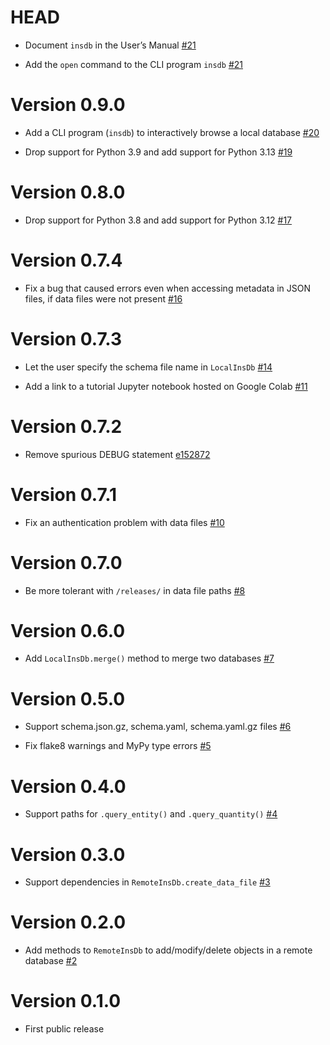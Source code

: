# HEAD

-   Document `insdb` in the User’s Manual [#21](https://github.com/ziotom78/libinsdb/pull/22)

-   Add the `open` command to the CLI program `insdb` [#21](https://github.com/ziotom78/libinsdb/pull/21)

# Version 0.9.0

-   Add a CLI program (`insdb`) to interactively browse a local database [#20](https://github.com/ziotom78/libinsdb/pull/20)

-   Drop support for Python 3.9 and add support for Python 3.13 [#19](https://github.com/ziotom78/libinsdb/pull/19)

# Version 0.8.0

-   Drop support for Python 3.8 and add support for Python 3.12 [#17](https://github.com/ziotom78/libinsdb/pull/17)

# Version 0.7.4

-   Fix a bug that caused errors even when accessing metadata in JSON files, if data files were not present [#16](https://github.com/ziotom78/libinsdb/pull/16)

# Version 0.7.3

-   Let the user specify the schema file name in `LocalInsDb` [#14](https://github.com/ziotom78/libinsdb/pull/14)

-   Add a link to a tutorial Jupyter notebook hosted on Google Colab [#11](https://github.com/ziotom78/libinsdb/pull/11)

# Version 0.7.2

-   Remove spurious DEBUG statement [e152872](https://github.com/ziotom78/libinsdb/commit/e1528724bdd8b06509b438d6297fdc19127483e9)

# Version 0.7.1

-   Fix an authentication problem with data files [#10](https://github.com/ziotom78/libinsdb/pull/10)

# Version 0.7.0

-   Be more tolerant with `/releases/` in data file paths [#8](https://github.com/ziotom78/libinsdb/pull/8)

# Version 0.6.0

-   Add `LocalInsDb.merge()` method to merge two databases [#7](https://github.com/ziotom78/libinsdb/pull/7)

# Version 0.5.0

-   Support schema.json.gz, schema.yaml, schema.yaml.gz files [#6](https://github.com/ziotom78/libinsdb/pull/6)

-   Fix flake8 warnings and MyPy type errors [#5](https://github.com/ziotom78/libinsdb/pull/5)

# Version 0.4.0

-   Support paths for `.query_entity()` and `.query_quantity()` [#4](https://github.com/ziotom78/libinsdb/pull/4)

# Version 0.3.0

-   Support dependencies in `RemoteInsDb.create_data_file` [#3](https://github.com/ziotom78/libinsdb/pull/3)

# Version 0.2.0

-   Add methods to `RemoteInsDb` to add/modify/delete objects in a remote database [#2](https://github.com/ziotom78/libinsdb/pull/2)

# Version 0.1.0

-   First public release
